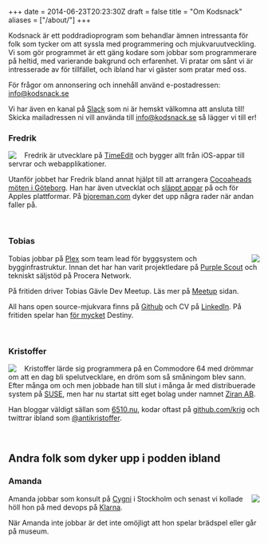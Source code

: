 +++
date = 2014-06-23T20:23:30Z
draft = false
title = "Om Kodsnack"
aliases = ["/about/"]
+++

Kodsnack är ett poddradioprogram som behandlar ämnen intressanta för
folk som tycker om att syssla med programmering och
mjukvaruutveckling. Vi som gör programmet är ett gäng kodare som
jobbar som programmerare på heltid, med varierande bakgrund och
erfarenhet. Vi pratar om sånt vi är intresserade av för tillfället,
och ibland har vi gäster som pratar med oss.

För frågor om annonsering och innehåll använd e-postadressen:
[info@kodsnack.se](mailto:info@kodsnack.se)

Vi har även en kanal på [Slack](https://slack.com/) som ni är hemskt 
välkomna att ansluta till! Skicka mailadressen ni vill använda till 
[info@kodsnack.se](mailto:info@kodsnack.se) så lägger vi till er!


### Fredrik

<img src="/img/fredrik.png" style="float:left;margin-right:1rem;" />

Fredrik är utvecklare på [TimeEdit][f1] och
bygger allt från iOS-appar till servrar och webapplikationer.

Utanför jobbet har Fredrik bland annat hjälpt till att arrangera
[Cocoaheads möten i Göteborg][f2]. Han har även utvecklat och
[släppt appar][f3] på och för Apples plattformar. På [bjoreman.com][f4]
dyker det upp några rader när andan faller på.

  [f1]: http://www.timeedit.se/
  [f2]: http://www.meetup.com/cocoaheads-goteborg/
  [f3]: http://apps.bjoreman.com/
  [f4]: http://www.bjoreman.com/

<br clear="all">


### Tobias

<img src="/img/tru1003.jpg" style="float:right;margin-left:1rem;" />

Tobias jobbar på [Plex][t1] som team lead för byggsystem och bygginfrastruktur.
Innan det har han varit projektledare på [Purple Scout][t2] och tekniskt
säljstöd på Procera Network.

På fritiden driver Tobias Gävle Dev Meetup. Läs mer på [Meetup][t3] sidan.

All hans open source-mjukvara finns på [Github][t4] och CV på [LinkedIn][t5]. På
fritiden spelar han [för mycket][t6] Destiny.

  [t1]: http://plex.tv/
  [t2]: http://purplescout.se/
  [t3]: https://www.meetup.com/Gavle-Developer-Meetup/?_cookie-check=90Jdk0CBQzXlh0Ot
  [t4]: http://github.com/tru
  [t5]: https://www.linkedin.com/in/tobiashieta/
  [t6]: http://raid.report/pc/4611686018467351195

<br clear="all">


### Kristoffer

<img src="/img/kristoffer.jpg" style="float:left;margin-right:1rem;" />

Kristoffer lärde sig programmera på en Commodore 64 med drömmar om att
en dag bli spelutvecklare, en dröm som så småningom blev sann. Efter
många om och men jobbade han till slut i många år med distribuerade
system på [SUSE][k1], men har nu startat sitt eget bolag under namnet
[Ziran AB][k5].

Han bloggar väldigt sällan som [6510.nu][k2], kodar oftast på [github.com/krig][k4]
och twittrar ibland som [@antikristoffer][k3].

  [k1]: https://suse.com/
  [k2]: https://6510.nu/
  [k3]: https://twitter.com/antikristoffer
  [k4]: https://github.com/krig
  [k5]: https://ziran.se

<br clear="all">

## Andra folk som dyker upp i podden ibland

### Amanda

<img src="/img/amanda.jpg" style="float:right;margin-left:1rem;" />

Amanda jobbar som konsult på [Cygni][a1] i Stockholm och senast vi kollade höll hon på med devops på [Klarna][a2].

När Amanda inte jobbar är det inte omöjligt att hon spelar brädspel eller går på museum.

  [a1]: http://cygni.se
  [a2]: https://www.klarna.com/se/

<br clear="all">
